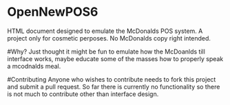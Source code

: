 # OpenNewPOS6
HTML document designed to emulate the McDonalds POS system. A project only for cosmetic perposes. No McDonalds copy right intended.

#Why?
Just thought it might be fun to emulate how the McDoanlds till interface works, maybe educate some of the masses how to properly speak a mcodnalds meal.

#Contributing
Anyone who wishes to contribute needs to fork this project and submit a pull request. So far there is currently no functionality so there is not much to contribute other than interface design.
